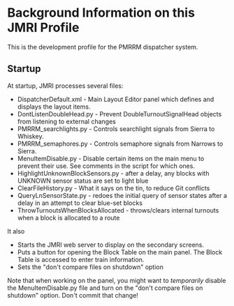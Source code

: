
# Background Information on this JMRI Profile #

This is the development profile for the PMRRM dispatcher system.

## Startup ##

At startup, JMRI processes several files:

 - DispatcherDefault.xml  - Main Layout Editor panel which defines and displays the layout items.
 - DontListenDoubleHead.py - Prevent DoubleTurnoutSignalHead objects from listening to external changes
 - PMRRM_searchlights.py - Controls searchlight signals from Sierra to Whiskey.
 - PMRRM_semaphores.py - Controls semaphore signals from Narrows to Sierra.
 - MenuItemDisable.py - Disable certain items on the main menu to prevent their use.  See comments in the script for which ones.
 - HighlightUnknownBlockSensors.py - after a delay, any blocks with UNKNOWN sensor status are set to light blue
 - ClearFileHistory.py - What it says on the tin, to reduce Git conflicts
 - QueryLnSensorState.py - redoes the initial query of sensor states after a delay in an attempt to clear blue-set blocks
 - ThrowTurnoutsWhenBlocksAllocated - throws/clears internal turnouts when a block is allocated to a route
 
It also
 - Starts the JMRI web server to display on the secondary screens.
 - Puts a button for opening the Block Table on the main panel. The Block Table is accessed to enter train information.
 - Sets the "don't compare files on shutdown" option
 
Note that when working on the panel, you might want to _temporarily_ disable the MenuItemDisable.py file and turn on the "don't compare files on shutdown" option.  Don't commit that change!


